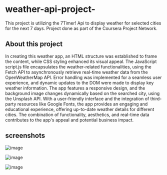 # weather-api-project-
This project is utilizing the 7Timer! Api to display weather for selected cities for the next 7 days. Project done as part of the Coursera Project Network.

## About this project 
In creating this weather app, an HTML structure was established to frame the content, while CSS styling enhanced its visual appeal. The JavaScript script.js file encapsulates the weather-related functionalities, using the Fetch API to asynchronously retrieve real-time weather data from the OpenWeatherMap API. Error handling was implemented for a seamless user experience, and dynamic updates to the DOM were made to display key weather information. The app features a responsive design, and the background image changes dynamically based on the searched city, using the Unsplash API. With a user-friendly interface and the integration of third-party resources like Google Fonts, the app provides an engaging and educational experience, offering up-to-date weather details for different cities. The combination of functionality, aesthetics, and real-time data contributes to the app's appeal and potential business impact.


## screenshots

![image](https://github.com/Mughal72/weather-api-project-/assets/82819709/b74cfbf0-4d97-4658-96d3-ac57380b4c7d)

![image](https://github.com/Mughal72/weather-api-project-/assets/82819709/eddebcdd-728e-40ed-bcf3-6ce38d8899e9)

![image](https://github.com/Mughal72/weather-api-project-/assets/82819709/aaaa12c4-9d6e-4994-806a-b25048a16512)
